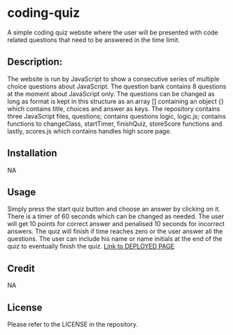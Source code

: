 # coding-quiz

A simple coding quiz website where the user will be presented with code related questions that need to be answered in the time limit. 

## Description:

The website is run by JavaScript to show a consecutive series of multiple choice questions about JavaScript. The question bank contains 8 questions at the moment about JavaScript only. The questions can be changed as long as format is kept in this structure as an array [] containing an object {} which contains title, choices and answer as keys. The repository contains three JavaScript files, questions; contains questions logic, logic.js; contains functions to changeClass, startTimer, finishQuiz, storeScore functions and lastly, scores.js which contains handles high score page.  

## Installation

NA

## Usage

Simply press the start quiz button and choose an answer by clicking on it. There is a timer of 60 seconds which can be changed as needed. The user will get 10 points for correct answer and penalised 10 seconds for incorrect answers. The quiz will finish if time reaches zero or the user answer all the questions. The user can include his name or name initials at the end of the quiz to eventually finish the quiz. [Link to DEPLOYED PAGE](https://abdalla-diaai.github.io/coding-quiz/index.html)

## Credit

NA

## License

Please refer to the LICENSE in the repository.
